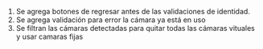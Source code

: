1. Se agrega botones de regresar antes de las validaciones de identidad.
2. Se agrega validación para error la cámara ya está en uso
3. Se filtran las cámaras detectadas para quitar todas las cámaras vituales y usar camaras fijas